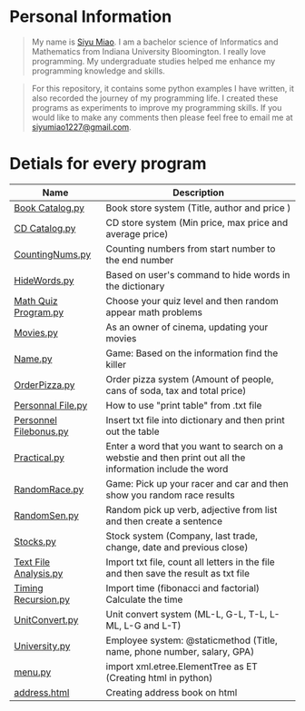 # Personal Information
>My name is [Siyu Miao](https://www.linkedin.com/in/siyumiao93/). I am a bachelor science of Informatics and Mathematics from Indiana University Bloomington. I really love programming. My undergraduate studies helped me enhance my programming knowledge and skills. 

>For this repository, it contains some python examples I have written, it also recorded the journey of my programming life. I created these programs as experiments to improve my programming skills. If you would like to make any comments then please feel free to email me at siyumiao1227@gmail.com.

# Detials for every program
| Name | Description |
|------|-------------|
|[Book Catalog.py](https://github.com/SiyuMiao/Python/blob/master/Book%20Catalog.py)|Book store system (Title, author and price )|
|[CD Catalog.py](https://github.com/SiyuMiao/Python/blob/master/CD%20Catalog.py)|CD store system (Min price, max price and average price)|
|[CountingNums.py](https://github.com/SiyuMiao/Python/blob/master/CountingNums.py)|Counting numbers from start number to the end number |
|[HideWords.py](https://github.com/SiyuMiao/Python/blob/master/HideWords.py)|Based on user's command to hide words in the dictionary|
|[Math Quiz Program.py](https://github.com/SiyuMiao/Python/blob/master/Math%20Quiz%20Program.py)|Choose your quiz level and then random appear math problems|
|[Movies.py](https://github.com/SiyuMiao/Python/blob/master/Movies.py)|As an owner of cinema, updating your movies|
|[Name.py](https://github.com/SiyuMiao/Python/blob/master/Name.py)|Game: Based on the information find the killer|
|[OrderPizza.py](https://github.com/SiyuMiao/Python/blob/master/OrderPizza.py)|Order pizza system (Amount of people, cans of soda, tax and total price)|
|[Personnal File.py](https://github.com/SiyuMiao/Python/blob/master/Personnel%20File.py)|How to use "print table" from .txt file|
|[Personnel Filebonus.py](https://github.com/SiyuMiao/Python/blob/master/Personnel%20Filebonus.py)|Insert txt file into dictionary and then print out the table|
|[Practical.py](https://github.com/SiyuMiao/Python/blob/master/Practical.py)|Enter a word that you want to search on a webstie and then print out all the information include the word|
|[RandomRace.py](https://github.com/SiyuMiao/Python/blob/master/RandomRace.py)|Game: Pick up your racer and car and then show you random race results|
|[RandomSen.py](https://github.com/SiyuMiao/Python/blob/master/RandomSen.py)|Random pick up verb, adjective from list and then create a sentence|
|[Stocks.py](https://github.com/SiyuMiao/Python/blob/master/Stocks.py)|Stock system (Company, last trade, change, date and previous close)|
|[Text File Analysis.py](https://github.com/SiyuMiao/Python/blob/master/Text%20File%20Analysis.py)|Import txt file, count all letters in the file and then save the result as txt file|
|[Timing Recursion.py](https://github.com/SiyuMiao/Python/blob/master/Timing%20Recursion.py)|Import time (fibonacci and factorial) Calculate the time|
|[UnitConvert.py](https://github.com/SiyuMiao/Python/blob/master/UnitConvert.py)|Unit convert system (ML-L, G-L, T-L, L-ML, L-G and L-T)|
|[University.py](https://github.com/SiyuMiao/Python/blob/master/University.py)|Employee system: @staticmethod (Title, name, phone number, salary, GPA)|
|[menu.py](https://github.com/SiyuMiao/Python/blob/master/menu.py)|import xml.etree.ElementTree as ET (Creating html in python)|
|[address.html](https://github.com/SiyuMiao/Python/blob/master/address.html)|Creating address book on html|
